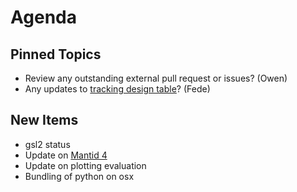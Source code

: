 Agenda
======

Pinned Topics
-------------
* Review any outstanding external pull request or issues? (Owen)
* Any updates to [tracking design table](https://github.com/mantidproject/documents/blob/master/Project-Management/TechnicalSteeringCommittee/reports/TSC-TrackingDesignProposals.md)? (Fede)

New Items
---------

* gsl2 status
* Update on [Mantid 4](https://github.com/mantidproject/documents/pull/23)
* Update on plotting evaluation
* Bundling of python on osx
